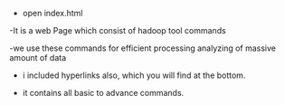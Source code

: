 - open index.html

-It is a web Page which consist of hadoop tool commands

-we use these commands for efficient processing analyzing of massive amount of data

- i included hyperlinks also, which you will find at the bottom.

- it contains all basic to advance commands.
